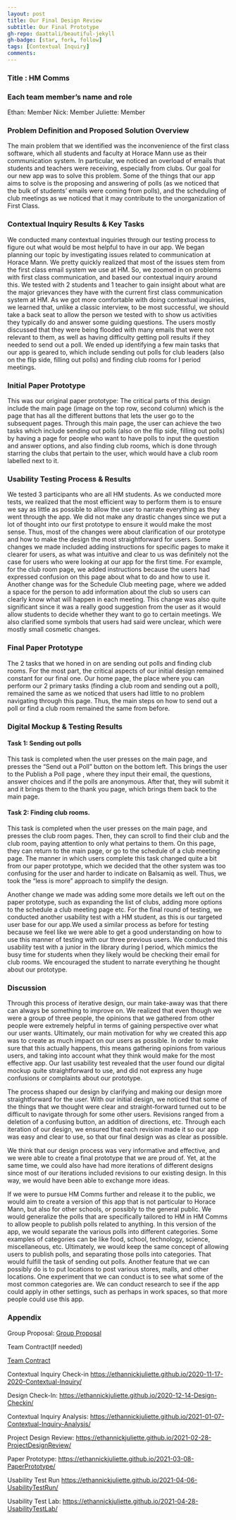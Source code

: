 ```yaml
---
layout: post
title: Our Final Design Review
subtitle: Our Final Prototype
gh-repo: daattali/beautiful-jekyll
gh-badge: [star, fork, follow]
tags: [Contextual Inquiry]
comments:
---
```


### Title : HM Comms
### Each team member’s name and role
   Ethan: Member
  Nick: Member
  Juliette: Member
### Problem Definition and Proposed Solution Overview
The main problem that we identified was the inconvenience of the first class software, which all students and faculty at Horace Mann use as their communication system. In particular, we noticed an overload of emails that students and teachers were receiving, especially from clubs. Our goal for our new app was to solve this problem. Some of the things that our app aims to solve is the proposing and answering of polls (as we noticed that the bulk of students’ emails were coming from polls), and the scheduling of club meetings as we noticed that it may contribute to the unorganization of First Class.

### Contextual Inquiry Results & Key Tasks
We conducted many contextual inquiries through our testing process to figure out what would be most helpful to have in our app. We began planning our topic by investigating issues related to communication at Horace Mann. We pretty quickly realized that most of the issues stem from the first class email system we use at HM. So, we zoomed in on problems with first class communication, and based our contextual inquiry around this. We tested with 2 students and 1 teacher to gain insight about what are the major grievances they have with the current first class communication system at HM. As we got more comfortable with doing contextual inquiries, we learned that, unlike a classic interview, to be most successful, we should take a back seat to allow the person we tested with to show us activities they typically do and answer some guiding questions. The users mostly discussed that they were being flooded with many emails that were not relevant to them, as well as having difficulty getting poll results if they needed to send out a poll. We ended up identifying a few main tasks that our app is geared to, which include sending out polls for club leaders (also on the flip side, filling out polls) and finding club rooms for I period meetings.  

### Initial Paper Prototype
This was our original paper prototype: 
The critical parts of this design include the main page (image on the top row, second column) which is the page that has all the different buttons that lets the user go to the subsequent pages. Through this main page, the user can achieve the two tasks which include sending out polls (also on the flip side, filling out polls) by having a page for people who want to have polls to input the question and answer options, and also finding club rooms, which is done through starring the clubs that pertain to the user, which would have a club room labelled next to it.

### Usability Testing Process & Results
We tested 3 participants who are all HM students. As we conducted more tests, we realized that the most efficient way to perform them is to ensure we say as little as possible to allow the user to narrate everything as they went through the app. We did not make any drastic changes since we put a lot of thought into our first prototype to ensure it would make the most sense. Thus, most of the changes were about clarification of our prototype and how to make the design the most straightforward for users. Some changes we made included adding instructions for specific pages to make it clearer for users, as what was intuitive and clear to us was definitely not the case for users who were looking at our app for the first time. For example, for the club room page, we added instructions because the users had expressed confusion on this page about what to do and how to use it. Another change was for the Schedule Club meeting page, where we added a space for the person to add information about the club so users can clearly know what will happen in each meeting. This change was also quite significant since it was a really good suggestion from the user as it would allow students to decide whether they want to go to certain meetings. We also clarified some symbols that users had said were unclear, which were mostly small cosmetic changes. 

### Final Paper Prototype
The 2 tasks that we honed in on are sending out polls and finding club rooms. For the most part, the critical aspects of our initial design remained constant for our final one. Our home page, the place where you can perform our 2 primary tasks (finding a club room and sending out a poll), remained the same as we noticed that users had little to no problem navigating through this page. Thus, the main steps on how to send out a poll or find a club room remained the same from before.

### Digital Mockup & Testing Results
#### Task 1:  Sending out polls 
  This task is completed when the user presses on the main page, and presses the “Send out a Poll” button on the bottom left. This brings the user to the Publish a Poll page , where they input their email, the questions, answer choices and if the polls are anonymous. After that, they will submit it and it brings them to the thank you page, which brings them back to the main page.
#### Task 2:  Finding club rooms.
  This task is completed when the user presses on the main page, and presses the club room pages. Then, they can scroll to find their club and the club room, paying attention to only what pertains to them. On this page, they can return to the main page, or go to the schedule of a club meeting page. The manner in which users complete this task changed quite a bit from our paper prototype, which we decided that the other system was too confusing for the user and harder to indicate on Balsamiq as well. Thus, we took the “less is more” approach to simplify the design. 

Another change we made was adding some more details we left out on the paper prototype, such as expanding the list of clubs, adding more options to the schedule a club meeting page etc. 
For the final round of testing, we conducted another usability test with a HM student, as this is our targeted user base for our app.We used a similar process as before for testing because we feel like we were able to get a good understanding on how to use this manner of testing with our three previous users. We conducted this usability test with a junior in the library during I period, which mimics the busy time for students when they likely would be checking their email for club rooms. We encouraged the student to narrate everything he thought about our prototype. 

### Discussion
Through this process of iterative design, our main take-away was that there can always be something to improve on. We realized that even though we were a group of three people, the opinions that we gathered from other people were extremely helpful in terms of gaining perspective over what our user wants. Ultimately, our main motivation for why we created this app was to create as much impact on our users as possible. In order to make sure that this actually happens, this means gathering opinions from various users, and taking into account what they think would make for the most effective app. Our last usability test revealed that the user found our digital mockup quite straightforward to use, and did not express any huge confusions or complaints about our prototype.

The process shaped our design by clarifying and making our design more straightforward for the user. With our initial design, we noticed that some of the things that we thought were clear and straight-forward turned out to be difficult to navigate through for some other users. Revisions ranged from a deletion of a confusing button, an addition of directions, etc. Through each iteration of our design, we ensured that each revision made it so our app was easy and clear to use, so that our final design was as clear as possible. 

We think that our design process was very informative and effective, and we were able to create a final prototype that we are proud of. Yet, at the same time, we could also have had more iterations of different designs since most of our iterations included revisions to our existing design. In this way, we would have been able to exchange more ideas.

If we were to pursue HM Comms further and release it to the public, we would aim to create a version of this app that is not particular to Horace Mann, but also for other schools, or possibly to the general public. We would generalize the polls that are specifically tailored to HM in HM Comms to allow people to publish polls related to anything. In this version of the app, we would separate the various polls into different categories. Some examples of categories can be like food, school, technology, science, miscellaneous, etc. Ultimately, we would keep the same concept of allowing users to publish polls, and separating those polls into categories. That would fulfill the task of sending out polls. Another feature that we can possibly do is to put locations to post various stores, malls, and other locations. One experiment that we can conduct is to see what some of the most common categories are. We can conduct research to see if the app could apply in other settings, such as perhaps in work spaces, so that more people could use this app. 

### Appendix
Group Proposal:
[Group Proposal](https://ethannickjuliette.github.io/2020-02-26-GroupProjectProposal/)


Team Contract(If needed)

[Team Contract](https://ethannickjuliette.github.io/2020-11-08-TeamContract/)

Contextual Inquiry Check-in
https://ethannickjuliette.github.io/2020-11-17-2020-Contextual-Inquiry/

Design Check-In:
https://ethannickjuliette.github.io/2020-12-14-Design-Checkin/

Contextual Inquiry Analysis:
https://ethannickjuliette.github.io/2021-01-07-Contextual-Inquiry-Analysis/

Project Design Review:
https://ethannickjuliette.github.io/2021-02-28-ProjectDesignReview/

Paper Prototype:
https://ethannickjuliette.github.io/2021-03-08-PaperPrototype/

Usability Test Run
https://ethannickjuliette.github.io/2021-04-06-UsabilityTestRun/

Usability Test Lab:
https://ethannickjuliette.github.io/2021-04-28-UsabilityTestLab/
